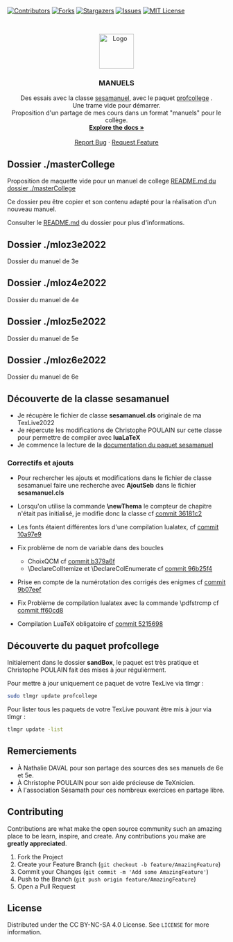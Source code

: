<!--
*** To avoid retyping too much info. Do a search and replace for the following:
*** github_username, repo_name, twitter_handle, email, project_title, project_description
-->



<!-- PROJECT SHIELDS -->
<!--
*** I'm using markdown "reference style" links for readability.
*** Reference links are enclosed in brackets [ ] instead of parentheses ( ).
*** See the bottom of this document for the declaration of the reference variables
*** for contributors-url, forks-url, etc. This is an optional, concise syntax you may use.
*** https://www.markdownguide.org/basic-syntax/#reference-style-links
-->
[![Contributors][contributors-shield]][contributors-url]
[![Forks][forks-shield]][forks-url]
[![Stargazers][stars-shield]][stars-url]
[![Issues][issues-shield]][issues-url]
[![MIT License][license-shield]][license-url]



<!-- PROJECT LOGO -->
<br />
<p align="center">
  <a href="https://github.com/slozano54/latexManuels">
    <img src="images/logo.png" alt="Logo" width="80" height="80">
  </a>

  <h3 align="center">MANUELS</h3>

  <p align="center">
    Des essais avec la classe <a href="https://www.ctan.org/pkg/sesamanuel">sesamanuel</a>, avec le paquet <a href="https://www.ctan.org/pkg/profcollege">profcollege</a> .
    <br />
    Une trame vide pour démarrer.
    <br />
    Proposition d'un partage de mes cours dans un format "manuels" pour le collège.
    <br />
    <a href="https://github.com/slozano54/latexManuels"><strong>Explore the docs »</strong></a>
    <br />
    <br />
    <a href="https://github.com/slozano54/latexManuels/issues">Report Bug</a>
    ·
    <a href="https://github.com/slozano54/latexManuels/issues">Request Feature</a>
  </p>
</p>

<!-- DOSSIER masterCollege -->
## Dossier ./masterCollege
Proposition de maquette vide pour un manuel de college
<a href="https://github.com/slozano54/latexManuels/blob/master/masterCollege/README.md">README.md du dossier ./masterCollege</a>

Ce dossier peu être copier et son contenu adapté pour la réalisation d'un nouveau manuel. 

Consulter le <a href="https://github.com/slozano54/latexManuels/blob/master/masterCollege/README.md">README.md</a> du dossier pour plus d'informations.

<!-- DOSSIER mloz3e2022 -->
## Dossier ./mloz3e2022
Dossier du manuel de 3e
<!-- DOSSIER mloz4e2022 -->
## Dossier ./mloz4e2022
Dossier du manuel de 4e
<!-- DOSSIER mloz5e2022 -->
## Dossier ./mloz5e2022
Dossier du manuel de 5e
<!-- DOSSIER mloz4e2022 -->
## Dossier ./mloz6e2022
Dossier du manuel de 6e
## Découverte de la classe sesamanuel

- Je récupère le fichier de classe **sesamanuel.cls** originale de ma TexLive2022
- Je répercute les modifications de Christophe POULAIN sur cette classe pour permettre de compiler avec **luaLaTeX**
- Je commence la lecture de la [documentation du paquet sesamanuel](https://distrib-coffee.ipsl.jussieu.fr/pub/mirrors/ctan/macros/latex/contrib/sesamanuel/sesamath-doc-fr.pdf)

### Correctifs et ajouts

- Pour rechercher les ajouts et modifications dans le fichier de classe sesamanuel faire une recherche avec **AjoutSeb** dans le fichier **sesamanuel.cls**

- Lorsqu'on utilise la commande **\newThema** le compteur de chapitre n'était pas initialisé, je modifie donc la classe cf [commit 36181c2](https://github.com/slozano54/latexManuels/commit/36181c2adbd5b45d925bc58a936daf7dfc941a00)

- Les fonts étaient différentes lors d'une compilation lualatex, cf [commit 10a97e9](https://github.com/slozano54/latexManuels/commit/10a97e90fe3772c65146946fff29a5cd6b640eed)

- Fix problème de nom de variable dans des boucles
    - ChoixQCM cf [commit b379a6f](https://github.com/slozano54/latexManuels/commit/b379a6f8dd92194172176bd0f636a4381cbd7689)    
    - \DeclareColItemize et \DeclareColEnumerate cf [commit 96b25f4](https://github.com/slozano54/latexManuels/commit/96b25f4f8fcadbf8ada9fd1ebf692856174af66a)

- Prise en compte de la numérotation des corrigés des enigmes cf [commit 9b07eef](https://github.com/slozano54/latexManuels/commit/9b07eef0262a0510217ee1f1ce54ab0d94bf390b)

- Fix Problème de compilation lualatex avec la commande \pdfstrcmp cf [commit ff60cd8](https://github.com/slozano54/latexManuels/commit/ff60cd8d1fe36199fd1cc87f5afa0108279f4674)

- Compilation LuaTeX obligatoire cf [commit 5215698](https://github.com/slozano54/latexManuels/commit/5215698bf9c59378ff75c69f7b2fef8462818dfc)

## Découverte du paquet profcollege

Initialement dans le dossier **sandBox**, le paquet est très pratique et Christophe POULAIN fait des mises à jour régulièrment.

Pour mettre à jour uniquement ce paquet de votre TexLive via tlmgr :
```bash
sudo tlmgr update profcollege
```

Pour lister tous les paquets de votre TexLive pouvant être mis à jour via tlmgr :
```bash
tlmgr update -list
```

## Remerciements

- À Nathalie DAVAL pour son partage des sources des ses manuels de 6e et 5e.
- À Christophe POULAIN pour son aide précieuse de TeXnicien.
- À l'association Sésamath pour ces nombreux exercices en partage libre.

<!-- CONTRIBUTING -->
## Contributing

Contributions are what make the open source community such an amazing place to be learn, inspire, and create. Any contributions you make are **greatly appreciated**.

1. Fork the Project
2. Create your Feature Branch (`git checkout -b feature/AmazingFeature`)
3. Commit your Changes (`git commit -m 'Add some AmazingFeature'`)
4. Push to the Branch (`git push origin feature/AmazingFeature`)
5. Open a Pull Request

<!-- LICENSE -->
## License

Distributed under the CC BY-NC-SA 4.0 License. See `LICENSE` for more information.

<!-- MARKDOWN LINKS & IMAGES -->
<!-- https://www.markdownguide.org/basic-syntax/#reference-style-links -->
[contributors-shield]: https://img.shields.io/github/contributors/slozano54/latexManuels.svg?style=for-the-badge
[contributors-url]: https://github.com/slozano54/latexManuels/graphs/contributors
[forks-shield]: https://img.shields.io/github/forks/slozano54/latexManuels.svg?style=for-the-badge
[forks-url]: https://github.com/slozano54/latexManuels/network/members
[stars-shield]: https://img.shields.io/github/stars/slozano54/latexManuels.svg?style=for-the-badge
[stars-url]: https://github.com/slozano54/latexManuels/stargazers
[issues-shield]: https://img.shields.io/github/issues/slozano54/latexManuels.svg?style=for-the-badge
[issues-url]: https://github.com/slozano54/latexManuels/issues
[license-shield]: https://img.shields.io/github/license/slozano54/latexManuels?style=for-the-badge
[license-url]: https://github.com/slozano54/latexManuels/blob/master/LICENSE.txt
